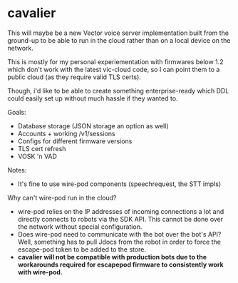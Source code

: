 # cavalier

This will maybe be a new Vector voice server implementation built from the ground-up to be able to run in the cloud rather than on a local device on the network.

This is mostly for my personal experiementation with firmwares below 1.2 which don't work with the latest vic-cloud code, so I can point them to a public cloud (as they require valid TLS certs).

Though, i'd like to be able to create something enterprise-ready which DDL could easily set up without much hassle if they wanted to.

Goals:

- Database storage (JSON storage an option as well)
- Accounts + working /v1/sessions
- Configs for different firmware versions
- TLS cert refresh
- VOSK 'n VAD

Notes:

- It's fine to use wire-pod components (speechrequest, the STT impls)

Why can't wire-pod run in the cloud?

- wire-pod relies on the IP addresses of incoming connections a lot and directly connects to robots via the SDK API. This cannot be done over the network without special configuration.
- Does wire-pod need to communicate with the bot over the bot's API? Well, something has to pull Jdocs from the robot in order to force the escape-pod token to be added to the store.
- **cavalier will not be compatible with production bots due to the workarounds required for escapepod firmware to consistently work with wire-pod.**
